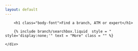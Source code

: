 ```yaml
---
layout: default
---
```


<div class="row">
	<div class="col-md-12">

		<h1 class="body-font">Find a branch, ATM or expert</h1>

		{% include branch/searchbox.liquid  style = " style='display:none;'" text = "More" class = "" %}

	</div>
</div>